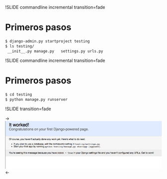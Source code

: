 !SLIDE commandline incremental transition=fade

# Primeros pasos

    $ django-admin.py startproject testing
    $ ls testing/
     __init__.py manage.py   settings.py urls.py

!SLIDE commandline incremental transition=fade

# Primeros pasos

    $ cd testing
    $ python manage.py runserver

!SLIDE transition=fade

-> ![runserver](django-runserver.png) <-

